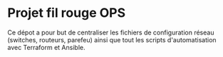 # Projet fil rouge OPS
   
Ce dépot a pour but de centraliser les fichiers de configuration réseau (switches, routeurs, parefeu) ainsi que tout les scripts d'automatisation avec Terraform et Ansible.
  
